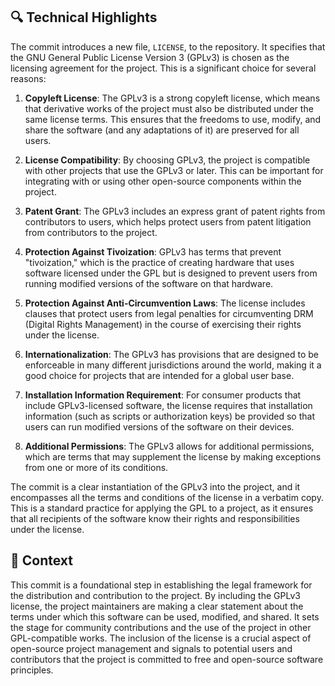 ## 🔍 Technical Highlights

The commit introduces a new file, `LICENSE`, to the repository. It specifies that the GNU General Public License Version 3 (GPLv3) is chosen as the licensing agreement for the project. This is a significant choice for several reasons:

1. **Copyleft License**: The GPLv3 is a strong copyleft license, which means that derivative works of the project must also be distributed under the same license terms. This ensures that the freedoms to use, modify, and share the software (and any adaptations of it) are preserved for all users.

2. **License Compatibility**: By choosing GPLv3, the project is compatible with other projects that use the GPLv3 or later. This can be important for integrating with or using other open-source components within the project.

3. **Patent Grant**: The GPLv3 includes an express grant of patent rights from contributors to users, which helps protect users from patent litigation from contributors to the project.

4. **Protection Against Tivoization**: GPLv3 has terms that prevent "tivoization," which is the practice of creating hardware that uses software licensed under the GPL but is designed to prevent users from running modified versions of the software on that hardware.

5. **Protection Against Anti-Circumvention Laws**: The license includes clauses that protect users from legal penalties for circumventing DRM (Digital Rights Management) in the course of exercising their rights under the license.

6. **Internationalization**: The GPLv3 has provisions that are designed to be enforceable in many different jurisdictions around the world, making it a good choice for projects that are intended for a global user base.

7. **Installation Information Requirement**: For consumer products that include GPLv3-licensed software, the license requires that installation information (such as scripts or authorization keys) be provided so that users can run modified versions of the software on their devices.

8. **Additional Permissions**: The GPLv3 allows for additional permissions, which are terms that may supplement the license by making exceptions from one or more of its conditions.

The commit is a clear instantiation of the GPLv3 into the project, and it encompasses all the terms and conditions of the license in a verbatim copy. This is a standard practice for applying the GPL to a project, as it ensures that all recipients of the software know their rights and responsibilities under the license.

## 📝 Context

This commit is a foundational step in establishing the legal framework for the distribution and contribution to the project. By including the GPLv3 license, the project maintainers are making a clear statement about the terms under which this software can be used, modified, and shared. It sets the stage for community contributions and the use of the project in other GPL-compatible works. The inclusion of the license is a crucial aspect of open-source project management and signals to potential users and contributors that the project is committed to free and open-source software principles.